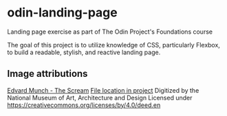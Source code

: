 # odin-landing-page
Landing page exercise as part of The Odin Project's Foundations course

The goal of this project is to utilize knowledge of CSS, particularly Flexbox, 
to build a readable, stylish, and reactive landing page.



## Image attributions
[Edvard Munch - The Scream](https://www.nasjonalmuseet.no//en/collection/object/NG.M.00939)
[File location in project](./img/Edvard-Munch-The-Scream.jpg)
Digitized by the National Museum of Art, Architecture and Design
Licensed under https://creativecommons.org/licenses/by/4.0/deed.en
